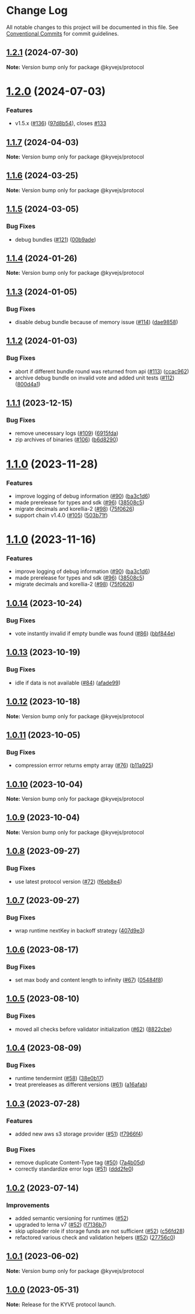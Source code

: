 # Change Log

All notable changes to this project will be documented in this file.
See [Conventional Commits](https://conventionalcommits.org) for commit guidelines.

## [1.2.1](https://github.com/KYVENetwork/kyvejs/compare/@kyvejs/protocol@1.2.0...@kyvejs/protocol@1.2.1) (2024-07-30)

**Note:** Version bump only for package @kyvejs/protocol

# [1.2.0](https://github.com/KYVENetwork/kyvejs/compare/@kyvejs/protocol@1.1.7...@kyvejs/protocol@1.2.0) (2024-07-03)

### Features

- v1.5.x ([#136](https://github.com/KYVENetwork/kyvejs/issues/136)) ([97d8b54](https://github.com/KYVENetwork/kyvejs/commit/97d8b54833d50bee7eb1a6e17d61f71d81887a9d)), closes [#133](https://github.com/KYVENetwork/kyvejs/issues/133)

## [1.1.7](https://github.com/KYVENetwork/kyvejs/compare/@kyvejs/protocol@1.1.6...@kyvejs/protocol@1.1.7) (2024-04-03)

**Note:** Version bump only for package @kyvejs/protocol

## [1.1.6](https://github.com/KYVENetwork/kyvejs/compare/@kyvejs/protocol@1.1.5...@kyvejs/protocol@1.1.6) (2024-03-25)

**Note:** Version bump only for package @kyvejs/protocol

## [1.1.5](https://github.com/KYVENetwork/kyvejs/compare/@kyvejs/protocol@1.1.4...@kyvejs/protocol@1.1.5) (2024-03-05)

### Bug Fixes

- debug bundles ([#121](https://github.com/KYVENetwork/kyvejs/issues/121)) ([00b9ade](https://github.com/KYVENetwork/kyvejs/commit/00b9ade296a3bc81c2ab3f2ebb2896ae27a699ae))

## [1.1.4](https://github.com/KYVENetwork/kyvejs/compare/@kyvejs/protocol@1.1.3...@kyvejs/protocol@1.1.4) (2024-01-26)

**Note:** Version bump only for package @kyvejs/protocol

## [1.1.3](https://github.com/KYVENetwork/kyvejs/compare/@kyvejs/protocol@1.1.2...@kyvejs/protocol@1.1.3) (2024-01-05)

### Bug Fixes

- disable debug bundle because of memory issue ([#114](https://github.com/KYVENetwork/kyvejs/issues/114)) ([dae9858](https://github.com/KYVENetwork/kyvejs/commit/dae9858226d2da0fbf31070964888d2e2853f3b0))

## [1.1.2](https://github.com/KYVENetwork/kyvejs/compare/@kyvejs/protocol@1.1.1...@kyvejs/protocol@1.1.2) (2024-01-03)

### Bug Fixes

- abort if different bundle round was returned from api ([#113](https://github.com/KYVENetwork/kyvejs/issues/113)) ([ccac962](https://github.com/KYVENetwork/kyvejs/commit/ccac96240ddd4550d15d0970f7e4ffb33feeb188))
- archive debug bundle on invalid vote and added unit tests ([#112](https://github.com/KYVENetwork/kyvejs/issues/112)) ([800d4a1](https://github.com/KYVENetwork/kyvejs/commit/800d4a1e9b1897d8572c178769c87c8f4b0e1599))

## [1.1.1](https://github.com/KYVENetwork/kyvejs/compare/@kyvejs/protocol@1.1.0...@kyvejs/protocol@1.1.1) (2023-12-15)

### Bug Fixes

- remove unecessary logs ([#109](https://github.com/KYVENetwork/kyvejs/issues/109)) ([6915fda](https://github.com/KYVENetwork/kyvejs/commit/6915fda81b5debce1ca0451857d2fbbd35acdcd5))
- zip archives of binaries ([#106](https://github.com/KYVENetwork/kyvejs/issues/106)) ([b6d8290](https://github.com/KYVENetwork/kyvejs/commit/b6d829042a9f7304603a25b9716b948923fc07dd))

# [1.1.0](https://github.com/KYVENetwork/kyvejs/compare/@kyvejs/protocol@1.0.14...@kyvejs/protocol@1.1.0) (2023-11-28)

### Features

- improve logging of debug information ([#90](https://github.com/KYVENetwork/kyvejs/issues/90)) ([ba3c1d6](https://github.com/KYVENetwork/kyvejs/commit/ba3c1d63060f38c112d7b5102341a0c9000d7d54))
- made prerelease for types and sdk ([#96](https://github.com/KYVENetwork/kyvejs/issues/96)) ([38508c5](https://github.com/KYVENetwork/kyvejs/commit/38508c50d1d86e98339650626e21a1bc9017d9f5))
- migrate decimals and korellia-2 ([#98](https://github.com/KYVENetwork/kyvejs/issues/98)) ([75f0626](https://github.com/KYVENetwork/kyvejs/commit/75f0626095a11e3a0d0137f5aa30d1d40f1a6674))
- support chain v1.4.0 ([#105](https://github.com/KYVENetwork/kyvejs/issues/105)) ([503b71f](https://github.com/KYVENetwork/kyvejs/commit/503b71f40ed4d32c68d2bff34cfcf88120944c73))

# [1.1.0](https://github.com/KYVENetwork/kyvejs/compare/@kyvejs/protocol@1.0.14...@kyvejs/protocol@1.1.0) (2023-11-16)

### Features

- improve logging of debug information ([#90](https://github.com/KYVENetwork/kyvejs/issues/90)) ([ba3c1d6](https://github.com/KYVENetwork/kyvejs/commit/ba3c1d63060f38c112d7b5102341a0c9000d7d54))
- made prerelease for types and sdk ([#96](https://github.com/KYVENetwork/kyvejs/issues/96)) ([38508c5](https://github.com/KYVENetwork/kyvejs/commit/38508c50d1d86e98339650626e21a1bc9017d9f5))
- migrate decimals and korellia-2 ([#98](https://github.com/KYVENetwork/kyvejs/issues/98)) ([75f0626](https://github.com/KYVENetwork/kyvejs/commit/75f0626095a11e3a0d0137f5aa30d1d40f1a6674))

## [1.0.14](https://github.com/KYVENetwork/kyvejs/compare/@kyvejs/protocol@1.0.13...@kyvejs/protocol@1.0.14) (2023-10-24)

### Bug Fixes

- vote instantly invalid if empty bundle was found ([#86](https://github.com/KYVENetwork/kyvejs/issues/86)) ([bbf844e](https://github.com/KYVENetwork/kyvejs/commit/bbf844efa6c8dfe77222c3e542aab834b817c33a))

## [1.0.13](https://github.com/KYVENetwork/kyvejs/compare/@kyvejs/protocol@1.0.12...@kyvejs/protocol@1.0.13) (2023-10-19)

### Bug Fixes

- idle if data is not available ([#84](https://github.com/KYVENetwork/kyvejs/issues/84)) ([afade99](https://github.com/KYVENetwork/kyvejs/commit/afade998cd967fbb6064275a1a16c224fb1625cf))

## [1.0.12](https://github.com/KYVENetwork/kyvejs/compare/@kyvejs/protocol@1.0.11...@kyvejs/protocol@1.0.12) (2023-10-18)

**Note:** Version bump only for package @kyvejs/protocol

## [1.0.11](https://github.com/KYVENetwork/kyvejs/compare/@kyvejs/protocol@1.0.10...@kyvejs/protocol@1.0.11) (2023-10-05)

### Bug Fixes

- compression errror returns empty array ([#76](https://github.com/KYVENetwork/kyvejs/issues/76)) ([b11a925](https://github.com/KYVENetwork/kyvejs/commit/b11a9252f7084b80779203613d1d76256a2ec790))

## [1.0.10](https://github.com/KYVENetwork/kyvejs/compare/@kyvejs/protocol@1.0.9...@kyvejs/protocol@1.0.10) (2023-10-04)

**Note:** Version bump only for package @kyvejs/protocol

## [1.0.9](https://github.com/KYVENetwork/kyvejs/compare/@kyvejs/protocol@1.0.8...@kyvejs/protocol@1.0.9) (2023-10-04)

**Note:** Version bump only for package @kyvejs/protocol

## [1.0.8](https://github.com/KYVENetwork/kyvejs/compare/@kyvejs/protocol@1.0.7...@kyvejs/protocol@1.0.8) (2023-09-27)

### Bug Fixes

- use latest protocol version ([#72](https://github.com/KYVENetwork/kyvejs/issues/72)) ([f6eb8e4](https://github.com/KYVENetwork/kyvejs/commit/f6eb8e438c83007000d3051c4764555d508d72f8))

## [1.0.7](https://github.com/KYVENetwork/kyvejs/compare/@kyvejs/protocol@1.0.6...@kyvejs/protocol@1.0.7) (2023-09-27)

### Bug Fixes

- wrap runtime nextKey in backoff strategy ([407d9e3](https://github.com/KYVENetwork/kyvejs/commit/407d9e323144ecc160dd2d9ac25e7370f7bce40d))

## [1.0.6](https://github.com/KYVENetwork/kyvejs/compare/@kyvejs/protocol@1.0.5...@kyvejs/protocol@1.0.6) (2023-08-17)

### Bug Fixes

- set max body and content length to infinity ([#67](https://github.com/KYVENetwork/kyvejs/issues/67)) ([05484f8](https://github.com/KYVENetwork/kyvejs/commit/05484f89fb81ba41128191ec46c54c454d494508))

## [1.0.5](https://github.com/KYVENetwork/kyvejs/compare/@kyvejs/protocol@1.0.4...@kyvejs/protocol@1.0.5) (2023-08-10)

### Bug Fixes

- moved all checks before validator initialization ([#62](https://github.com/KYVENetwork/kyvejs/issues/62)) ([8822cbe](https://github.com/KYVENetwork/kyvejs/commit/8822cbee270f3468ae3d2e66d4f0c6fcc374cd9c))

## [1.0.4](https://github.com/KYVENetwork/kyvejs/compare/@kyvejs/protocol@1.0.3...@kyvejs/protocol@1.0.4) (2023-08-09)

### Bug Fixes

- runtime tendermint ([#58](https://github.com/KYVENetwork/kyvejs/issues/58)) ([38e0b17](https://github.com/KYVENetwork/kyvejs/commit/38e0b17d0832afc9a0cbc1834c5b380ef4dfb9f5))
- treat prereleases as different versions ([#61](https://github.com/KYVENetwork/kyvejs/issues/61)) ([a16afab](https://github.com/KYVENetwork/kyvejs/commit/a16afab42a0ccd194d1ffecdd3829f70784f2b19))

## [1.0.3](https://github.com/KYVENetwork/kyvejs/compare/@kyvejs/protocol@1.0.2...@kyvejs/protocol@1.0.3) (2023-07-28)

### Features

- added new aws s3 storage provider ([#51](https://github.com/KYVENetwork/kyvejs/issues/51)) ([f7966f4](https://github.com/KYVENetwork/kyvejs/pull/51/commits/f7966f4332e510b648acaecb4936f35410c44a57))

### Bug Fixes

- remove duplicate Content-Type tag ([#50](https://github.com/KYVENetwork/kyvejs/issues/50)) ([7a4b05d](https://github.com/KYVENetwork/kyvejs/commit/7a4b05d34b0a8bb1ba838d67fb5b2c0dfaac85f0))
- correctly standardize error logs ([#51](https://github.com/KYVENetwork/kyvejs/issues/51)) ([ddd2fe0](https://github.com/KYVENetwork/kyvejs/pull/51/commits/ddd2fe0b30aaca8ecbe801fe7e73b3f0e4f6ada0))

## [1.0.2](https://github.com/KYVENetwork/kyvejs/compare/@kyvejs/protocol@1.0.1...@kyvejs/protocol@1.0.2) (2023-07-14)

### Improvements

- added semantic versioning for runtimes ([#52](https://github.com/KYVENetwork/kyvejs/issues/52))
- upgraded to lerna v7 ([#52](https://github.com/KYVENetwork/kyvejs/issues/52)) ([f7136b7](https://github.com/KYVENetwork/kyvejs/pull/52/commits/f7136b7e9a2ada6f95521536fe91e3231f810f7a))
- skip uploader role if storage funds are not sufficient ([#52](https://github.com/KYVENetwork/kyvejs/issues/52)) ([c56fd28](https://github.com/KYVENetwork/kyvejs/pull/52/commits/c56fd28a7e6c486a76085b517db173b7b139c76e))
- refactored various check and validation helpers ([#52](https://github.com/KYVENetwork/kyvejs/issues/52)) ([27756c0](https://github.com/KYVENetwork/kyvejs/pull/52/commits/27756c0cb1985c7a98981a47b3aaf34523520eac))

## [1.0.1](https://github.com/KYVENetwork/kyvejs/compare/@kyvejs/protocol@1.0.0-beta.24...@kyvejs/protocol@1.0.1) (2023-06-02)

**Note:** Version bump only for package @kyvejs/protocol

## [1.0.0](https://github.com/KYVENetwork/kyvejs/compare/@kyvejs/protocol@1.0.0-beta.24...@kyvejs/protocol@1.0.0) (2023-05-31)

**Note:** Release for the KYVE protocol launch.
